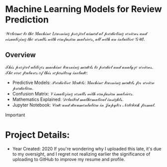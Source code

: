 # Machine Learning Models for Review Prediction
𝒲𝑒𝓁𝒸𝑜𝓂𝑒 𝓉𝑜 𝓉𝒽𝑒 𝑀𝒶𝒸𝒽𝒾𝓃𝑒 𝐿𝑒𝒶𝓇𝓃𝒾𝓃𝑔 𝓅𝓇𝑜𝒿𝑒𝒸𝓉 𝒶𝒾𝓂𝑒𝒹 𝒶𝓉 𝓅𝓇𝑒𝒹𝒾𝒸𝓉𝒾𝓃𝑔 𝓇𝑒𝓋𝒾𝑒𝓌𝓈 𝒶𝓃𝒹 𝓋𝒾𝓈𝓊𝒶𝓁𝒾𝓏𝒾𝓃𝑔 𝓉𝒽𝑒 𝓇𝑒𝓈𝓊𝓁𝓉𝓈 𝓌𝒾𝓉𝒽 𝒸𝑜𝓃𝒻𝓊𝓈𝒾𝑜𝓃 𝓂𝒶𝓉𝓇𝒾𝒸𝑒𝓈, 𝒶𝓁𝓁 𝓌𝒾𝓉𝒽 𝒶𝓃 𝒾𝓃𝓉𝓊𝒾𝓉𝒾𝓋𝑒 𝒢𝒰𝐼.

## Overview
𝒯𝒽𝒾𝓈 𝓅𝓇𝑜𝒿𝑒𝒸𝓉 𝓊𝓉𝒾𝓁𝒾𝓏𝑒𝓈 𝓂𝒶𝒸𝒽𝒾𝓃𝑒 𝓁𝑒𝒶𝓇𝓃𝒾𝓃𝑔 𝓂𝑜𝒹𝑒𝓁𝓈 𝓉𝑜 𝓅𝓇𝑒𝒹𝒾𝒸𝓉 𝒶𝓃𝒹 𝒶𝓃𝒶𝓁𝓎𝓏𝑒 𝓇𝑒𝓋𝒾𝑒𝓌𝓈. 𝒯𝒽𝑒 𝒸𝑜𝓇𝑒 𝒻𝑒𝒶𝓉𝓊𝓇𝑒𝓈 𝑜𝒻 𝓉𝒽𝒾𝓈 𝓇𝑒𝓅𝑜𝓈𝒾𝓉𝑜𝓇𝓎 𝒾𝓃𝒸𝓁𝓊𝒹𝑒:
- Predictive Models: 𝒫𝓇𝑒𝒹𝒾𝒸𝓉𝒾𝓋𝑒 𝑀𝑜𝒹𝑒𝓁𝓈: 𝑀𝒶𝒸𝒽𝒾𝓃𝑒 𝓁𝑒𝒶𝓇𝓃𝒾𝓃𝑔 𝓂𝑜𝒹𝑒𝓁𝓈 𝒻𝑜𝓇 𝓇𝑒𝓋𝒾𝑒𝓌 𝓅𝓇𝑒𝒹𝒾𝒸𝓉𝒾𝑜𝓃.
- Confusion Matrix: 𝒱𝒾𝓈𝓊𝒶𝓁𝒾𝓏𝒾𝓃𝑔 𝓇𝑒𝓈𝓊𝓁𝓉𝓈 𝓌𝒾𝓉𝒽 𝒸𝑜𝓃𝒻𝓊𝓈𝒾𝑜𝓃 𝓂𝒶𝓉𝓇𝒾𝒸𝑒𝓈.
- Mathematics Explained: 𝒟𝑒𝓉𝒶𝒾𝓁𝑒𝒹 𝓂𝒶𝓉𝒽𝑒𝓂𝒶𝓉𝒾𝒸𝒶𝓁 𝒾𝓃𝓈𝒾𝑔𝒽𝓉𝓈.
- Jupyter Notebook: 𝒞𝑜𝒹𝑒 𝒶𝓃𝒹 𝒹𝑜𝒸𝓊𝓂𝑒𝓃𝓉𝒶𝓉𝒾𝑜𝓃 𝒾𝓃 𝒥𝓊𝓅𝓎𝓉𝑒𝓇 𝒩𝑜𝓉𝑒𝒷𝑜𝑜𝓀 𝒻𝑜𝓇𝓂𝒶𝓉.

> [!Important]
> # Project Details:
> - Year Created: 2020
> If you're wondering why I uploaded this late, it's due to my oversight, and I regret not realizing earlier the significance of uploading to GitHub to improve my resume and profile.
